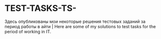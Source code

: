 # TEST-TASKS-TS-
Здесь опубликованы мои некоторые решения тестовых заданий за период работы в айти | Here are some of my solutions to test tasks for the period of working in IT.
